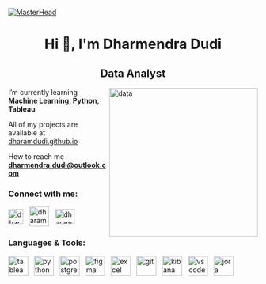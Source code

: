 [![MasterHead](https://64.media.tumblr.com/e208a7585ff89d79afbd355ad9351991/3f44fb481ccdf2ae-00/s1280x1920/5cf6aaf74177d6f3615b0a814e4acaf99e259d77.gifv)](https://dharamdudi.github.io)
<h1 align="center">Hi 👋, I'm Dharmendra Dudi<br> </h1>
<h2 align="center">Data Analyst</h2>
<img align="right" alt="data" height="300" src="https://media4.giphy.com/media/v1.Y2lkPTc5MGI3NjExc2FseWwxeWI1bzJ5OGh2Z2Zqejd3dzR1d2IzamI2Mnk1bHB5OGFhNiZlcD12MV9pbnRlcm5hbF9naWZfYnlfaWQmY3Q9Zw/usXZmmgP9Z7kf39fnq/giphy.gif">

I’m currently learning **Machine Learning, Python, Tableau**

All of my projects are available at [dharamdudi.github.io](dharamdudi.github.io)

How to reach me **dharmendra.dudi@outlook.com**

<h3 align="left">Connect with me:</h3>
<p align="left">
<a href="https://linkedin.com/in/dharamdudi" target="blank"><img align="center" src="https://raw.githubusercontent.com/rahuldkjain/github-profile-readme-generator/master/src/images/icons/Social/linked-in-alt.svg" alt="dharamdudi" height="30" width="30" ></a> &nbsp;
<a href="https://www.hackerrank.com/dharamdudi" target="blank"><img align="center" src="https://raw.githubusercontent.com/rahuldkjain/github-profile-readme-generator/master/src/images/icons/Social/hackerrank.svg" alt="dharamdudi" height="40" width="40" ></a> &nbsp;
<a href="https://www.leetcode.com/dharamdudi" target="blank"><img align="center" src="https://raw.githubusercontent.com/rahuldkjain/github-profile-readme-generator/master/src/images/icons/Social/leet-code.svg" alt="dharamdudi" height="30" width="40" ></a>
</p>

<h3 align="left">Languages & Tools:</h3>
<p align="left">
<a href="https://linkedin.com/in/dharamdudi" target="blank"><img align="center" src="https://cdn.worldvectorlogo.com/logos/tableau-software.svg" alt="tableau" height="40" width="40" ></a> &nbsp;
<a href="https://www.hackerrank.com/dharamdudi" target="blank"><img align="center" src="https://cdn.worldvectorlogo.com/logos/python-5.svg" alt="python" height="40" width="40" ></a> &nbsp;
<a href="https://www.leetcode.com/dharamdudi" target="blank"><img align="center" src="https://cdn.worldvectorlogo.com/logos/postgresql.svg" alt="postgresql" height="40" width="40" ></a> &nbsp;
<a href="https://www.leetcode.com/dharamdudi" target="blank"><img align="center" src="https://www.vectorlogo.zone/logos/figma/figma-icon.svg" alt="figma" height="40" width="40" ></a> &nbsp;
<a href="https://www.leetcode.com/dharamdudi" target="blank"><img align="center" src="https://cdn.worldvectorlogo.com/logos/excel-4.svg" alt="excel" height="40" width="40" ></a> &nbsp;
<a href="https://www.leetcode.com/dharamdudi" target="blank"><img align="center" src="https://cdn.worldvectorlogo.com/logos/git-icon.svg" alt="git" height="40" width="40" ></a> &nbsp;
<a href="https://www.leetcode.com/dharamdudi" target="blank"><img align="center" src="https://www.vectorlogo.zone/logos/elasticco_kibana/elasticco_kibana-icon.svg" alt="kibana" height="40" width="40" ></a> &nbsp;
<a href="https://www.leetcode.com/dharamdudi" target="blank"><img align="center" src="https://cdn.worldvectorlogo.com/logos/visual-studio-code-1.svg" alt="vscode" height="40" width="40" ></a> &nbsp;
<a href="https://www.leetcode.com/dharamdudi" target="blank"><img align="center" src="https://cdn.worldvectorlogo.com/logos/jira-3.svg" alt="jora" height="40" width="40" ></a> &nbsp;
</p>
